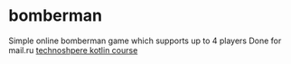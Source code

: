 # bomberman
Simple online bomberman game which supports up to 4 players
Done for mail.ru [technoshpere kotlin course](https://github.com/rybalkinsd/kotlin-boot-camp/)
